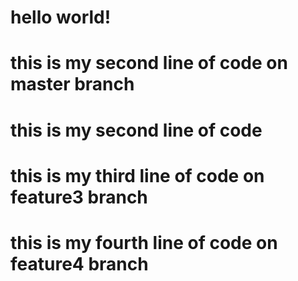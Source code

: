 # hello world!
# this is my second line of code on master branch
# this is my second line of code
# this is my third line of code on feature3 branch
# this is my fourth line of code on feature4 branch
